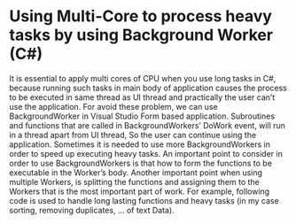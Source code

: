 # Using Multi-Core to process heavy tasks by using Background Worker (C#)

It is essential to apply multi cores of CPU when you use long tasks in C#, because running such tasks in main body of application causes the process to be executed in same thread as UI thread and practically the user can’t use the application. 
For avoid these problem, we can use BackgroundWorker in Visual Studio Form based application.
Subroutines and functions that are called in BackgroundWorkers’ DoWork event, will run in a thread apart from UI thread, So the user can continue using the application.
Sometimes it is needed to use more BackgroundWorkers in order to speed up executing heavy tasks.
An important point to consider in order to use BackgroundWorkers is that how to form the functions to be executable in the Worker’s body.
Another important point when using multiple Workers, is splitting the functions and assigning them to the Workers that is the most important part of work.
For example, following code is used to handle long lasting functions and heavy tasks (in my case sorting, removing duplicates, … of text Data).
